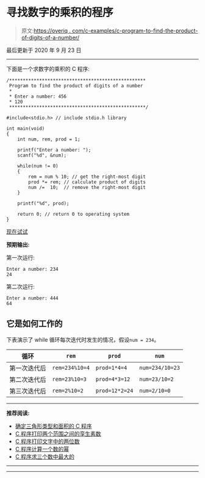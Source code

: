 # 寻找数字的乘积的程序

> 原文:[https://overiq . com/c-examples/c-program-to-find-the-product-of-digits-of-a-number/](https://overiq.com/c-examples/c-program-to-find-the-product-of-digits-of-a-number/)

最后更新于 2020 年 9 月 23 日

* * *

下面是一个求数字的乘积的 C 程序:

```
/**************************************************
 Program to find the product of digits of a number
 * 
 * Enter a number: 456
 * 120
 **************************************************/

#include<stdio.h> // include stdio.h library

int main(void)
{       
    int num, rem, prod = 1;

    printf("Enter a number: ");
    scanf("%d", &num);

    while(num != 0)
    {
        rem = num % 10; // get the right-most digit
        prod *= rem; // calculate product of digits
        num /=  10;  // remove the right-most digit
    }

    printf("%d", prod);

    return 0; // return 0 to operating system
}

```

[现在试试](https://overiq.com/c-online-compiler/KQz/)

**预期输出:**

第一次运行:

```
Enter a number: 234
24

```

第二次运行:

```
Enter a number: 444
64

```

## 它是如何工作的

下表演示了 while 循环每次迭代时发生的情况，假设`num = 234`。

| 循环 | `rem` | `prod` | `num` |
| --- | --- | --- | --- |
| 第一次迭代后 | `rem=234%10=4` | `prod=1*4=4` | `num=234/10=23` |
| 第二次迭代后 | `rem=23%10=3` | `prod=4*3=12` | `num=23/10=2` |
| 第三次迭代后 | `rem=2%10=2` | `prod=12*2=24` | `num=2/10=0` |

* * *

**推荐阅读:**

*   [确定三角形类型和面积的 C 程序](/c-examples/c-program-to-determine-the-type-and-area-of-a-triangle/)
*   [C 程序打印两个范围之间的孪生素数](/c-examples/c-program-to-print-twin-prime-numbers-between-two-ranges/)
*   [C 程序打印文字中的两位数](/c-examples/c-program-to-print-the-two-digit-number-in-words/)
*   [C 程序计算一个数的幂](/c-examples/c-program-to-calculate-the-power-of-a-number/)
*   [C 程序求三个数中最大的](/c-examples/c-program-to-find-the-largest-of-three-numbers/)

* * *

* * *